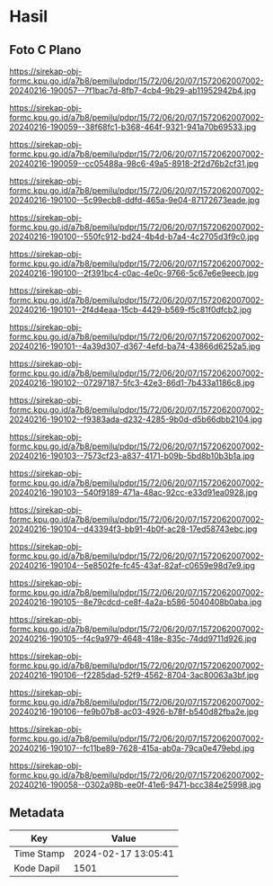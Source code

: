 # Hasil

## Foto C Plano

https://sirekap-obj-formc.kpu.go.id/a7b8/pemilu/pdpr/15/72/06/20/07/1572062007002-20240216-190057--7f1bac7d-8fb7-4cb4-9b29-ab11952942b4.jpg

https://sirekap-obj-formc.kpu.go.id/a7b8/pemilu/pdpr/15/72/06/20/07/1572062007002-20240216-190059--38f68fc1-b368-464f-9321-941a70b69533.jpg

https://sirekap-obj-formc.kpu.go.id/a7b8/pemilu/pdpr/15/72/06/20/07/1572062007002-20240216-190059--cc05488a-98c6-49a5-8918-2f2d76b2cf31.jpg

https://sirekap-obj-formc.kpu.go.id/a7b8/pemilu/pdpr/15/72/06/20/07/1572062007002-20240216-190100--5c99ecb8-ddfd-465a-9e04-87172673eade.jpg

https://sirekap-obj-formc.kpu.go.id/a7b8/pemilu/pdpr/15/72/06/20/07/1572062007002-20240216-190100--550fc912-bd24-4b4d-b7a4-4c2705d3f9c0.jpg

https://sirekap-obj-formc.kpu.go.id/a7b8/pemilu/pdpr/15/72/06/20/07/1572062007002-20240216-190100--2f391bc4-c0ac-4e0c-9766-5c67e6e9eecb.jpg

https://sirekap-obj-formc.kpu.go.id/a7b8/pemilu/pdpr/15/72/06/20/07/1572062007002-20240216-190101--2f4d4eaa-15cb-4429-b569-f5c81f0dfcb2.jpg

https://sirekap-obj-formc.kpu.go.id/a7b8/pemilu/pdpr/15/72/06/20/07/1572062007002-20240216-190101--4a39d307-d367-4efd-ba74-43866d6252a5.jpg

https://sirekap-obj-formc.kpu.go.id/a7b8/pemilu/pdpr/15/72/06/20/07/1572062007002-20240216-190102--07297187-5fc3-42e3-86d1-7b433a1186c8.jpg

https://sirekap-obj-formc.kpu.go.id/a7b8/pemilu/pdpr/15/72/06/20/07/1572062007002-20240216-190102--f9383ada-d232-4285-9b0d-d5b66dbb2104.jpg

https://sirekap-obj-formc.kpu.go.id/a7b8/pemilu/pdpr/15/72/06/20/07/1572062007002-20240216-190103--7573cf23-a837-4171-b09b-5bd8b10b3b1a.jpg

https://sirekap-obj-formc.kpu.go.id/a7b8/pemilu/pdpr/15/72/06/20/07/1572062007002-20240216-190103--540f9189-471a-48ac-92cc-e33d91ea0928.jpg

https://sirekap-obj-formc.kpu.go.id/a7b8/pemilu/pdpr/15/72/06/20/07/1572062007002-20240216-190104--d43394f3-bb91-4b0f-ac28-17ed58743ebc.jpg

https://sirekap-obj-formc.kpu.go.id/a7b8/pemilu/pdpr/15/72/06/20/07/1572062007002-20240216-190104--5e8502fe-fc45-43af-82af-c0659e98d7e9.jpg

https://sirekap-obj-formc.kpu.go.id/a7b8/pemilu/pdpr/15/72/06/20/07/1572062007002-20240216-190105--8e79cdcd-ce8f-4a2a-b586-5040408b0aba.jpg

https://sirekap-obj-formc.kpu.go.id/a7b8/pemilu/pdpr/15/72/06/20/07/1572062007002-20240216-190105--f4c9a979-4648-418e-835c-74dd9711d926.jpg

https://sirekap-obj-formc.kpu.go.id/a7b8/pemilu/pdpr/15/72/06/20/07/1572062007002-20240216-190106--f2285dad-52f9-4562-8704-3ac80063a3bf.jpg

https://sirekap-obj-formc.kpu.go.id/a7b8/pemilu/pdpr/15/72/06/20/07/1572062007002-20240216-190106--fe9b07b8-ac03-4926-b78f-b540d82fba2e.jpg

https://sirekap-obj-formc.kpu.go.id/a7b8/pemilu/pdpr/15/72/06/20/07/1572062007002-20240216-190107--fc11be89-7628-415a-ab0a-79ca0e479ebd.jpg

https://sirekap-obj-formc.kpu.go.id/a7b8/pemilu/pdpr/15/72/06/20/07/1572062007002-20240216-190058--0302a98b-ee0f-41e6-9471-bcc384e25998.jpg


## Metadata

| Key        | Value               |
| ---------- | ------------------- |
| Time Stamp | 2024-02-17 13:05:41 |
| Kode Dapil | 1501                |



